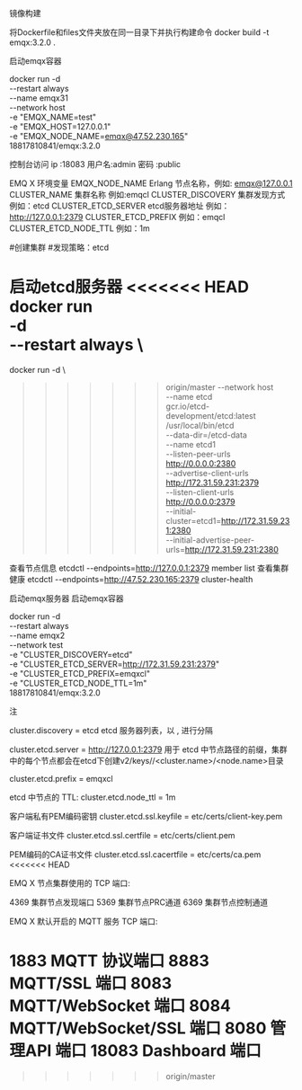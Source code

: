 镜像构建

将Dockerfile和files文件夹放在同一目录下并执行构建命令
docker build -t emqx:3.2.0 .


启动emqx容器

docker run -d \
    --restart always \
    --name emqx31 \
    --network host \
    -e "EMQX_NAME=test" \
    -e "EMQX_HOST=127.0.0.1" \
    -e "EMQX_NODE_NAME=emqx@47.52.230.165" \
    18817810841/emqx:3.2.0


控制台访问
    ip   :18083 
    用户名:admin 
    密码  :public    


EMQ X 环境变量
    EMQX_NODE_NAME	Erlang 节点名称，例如: emqx@127.0.0.1
    CLUSTER_NAME  集群名称 例如:emqcl
    CLUSTER_DISCOVERY 集群发现方式 例如：etcd
    CLUSTER_ETCD_SERVER etcd服务器地址 例如：http://127.0.0.1:2379
    CLUSTER_ETCD_PREFIX 例如：emqcl
    CLUSTER_ETCD_NODE_TTL 例如：1m



#创建集群
#发现策略：etcd

启动etcd服务器
<<<<<<< HEAD
docker run \
  -d \
  --restart always \
=======

docker run -d \
>>>>>>> origin/master
  --network host \
  --name etcd \
  gcr.io/etcd-development/etcd:latest \
  /usr/local/bin/etcd \
  --data-dir=/etcd-data \
  --name etcd1 \
  --listen-peer-urls http://0.0.0.0:2380 \
  --advertise-client-urls http://172.31.59.231:2379 \
  --listen-client-urls http://0.0.0.0:2379 \
  --initial-cluster=etcd1=http://172.31.59.231:2380 \
  --initial-advertise-peer-urls=http://172.31.59.231:2380



  查看节点信息
  etcdctl --endpoints=http://127.0.0.1:2379 member list
  查看集群健康
  etcdctl --endpoints=http://47.52.230.165:2379 cluster-health


启动emqx服务器
启动emqx容器

docker run -d \
    --restart always \
    --name emqx2 \
    --network test \
    -e "CLUSTER_DISCOVERY=etcd" \
    -e "CLUSTER_ETCD_SERVER=http://172.31.59.231:2379" \
    -e "CLUSTER_ETCD_PREFIX=emqxcl" \
    -e "CLUSTER_ETCD_NODE_TTL=1m" \
    18817810841/emqx:3.2.0

注

cluster.discovery = etcd
etcd 服务器列表，以 , 进行分隔
    
cluster.etcd.server = http://127.0.0.1:2379
用于 etcd 中节点路径的前缀，集群中的每个节点都会在etcd下创建v2/keys/<prefix>/<cluster.name>/<node.name>目录

cluster.etcd.prefix = emqxcl

etcd 中节点的 TTL:
cluster.etcd.node_ttl = 1m

客户端私有PEM编码密钥
cluster.etcd.ssl.keyfile = etc/certs/client-key.pem

客户端证书文件
cluster.etcd.ssl.certfile = etc/certs/client.pem
    
PEM编码的CA证书文件
cluster.etcd.ssl.cacertfile = etc/certs/ca.pem
<<<<<<< HEAD

EMQ X 节点集群使用的 TCP 端口:

4369	集群节点发现端口
5369	集群节点PRC通道
6369	集群节点控制通道

EMQ X 默认开启的 MQTT 服务 TCP 端口:

1883	MQTT 协议端口
8883	MQTT/SSL 端口
8083	MQTT/WebSocket 端口
8084	MQTT/WebSocket/SSL 端口
8080	管理API 端口
18083	Dashboard 端口
=======
>>>>>>> origin/master
